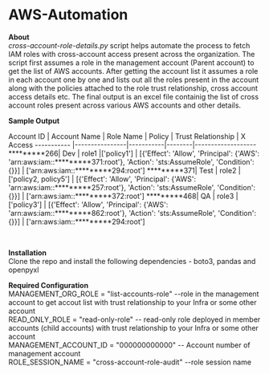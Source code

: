 # AWS-Automation


**About** <br>
_cross-account-role-details.py_ script helps automate the process to fetch IAM roles with cross-account access present across the organization. The script first assumes a role in the management account (Parent account) to get the list of AWS accounts. After getting the account list it assumes a role in each account one by one and lists out all the roles present in the account along with the policies attached to the role trust relationship, cross account access details etc. The final output is an excel file containig the list of cross account roles present across various AWS accounts and other details.

**Sample Output** <br>

Account ID  |	Account Name | Role Name | Policy | Trust Relationship | X Access
----------- |----------------|-----------|--------|-------------------
*********266|    Dev         |     role1 |['policy1'] | [{'Effect': 'Allow', 'Principal': {'AWS': 'arn:aws:iam::*********371:root'}, 'Action': 'sts:AssumeRole', 'Condition': {}}] | ['arn:aws:iam::*********294:root']
*********371|    Test         |     role2 |['policy2, policy5'] | [{'Effect': 'Allow', 'Principal': {'AWS': 'arn:aws:iam::*********257:root'}, 'Action': 'sts:AssumeRole', 'Condition': {}}] | ['arn:aws:iam::*********372:root']
*********468|    QA         |     role3 |['policy3'] | [{'Effect': 'Allow', 'Principal': {'AWS': 'arn:aws:iam::*********862:root'}, 'Action': 'sts:AssumeRole', 'Condition': {}}] | ['arn:aws:iam::*********294:root']

<br>

**Installation** <br>
Clone the repo and install the following dependencies - boto3, pandas and openpyxl

**Required Configuration** <br>
MANAGEMENT_ORG_ROLE = "list-accounts-role" --role in the management account to get accout list with trust relationship to your Infra or some other account <br>
READ_ONLY_ROLE = "read-only-role" -- read-only role deployed in member accounts (child accounts) with trust relationship to your Infra or some other account <br>
MANAGEMENT_ACCOUNT_ID = "000000000000" -- Account number of management account <br>
ROLE_SESSION_NAME = "cross-account-role-audit" --role session name <br>
